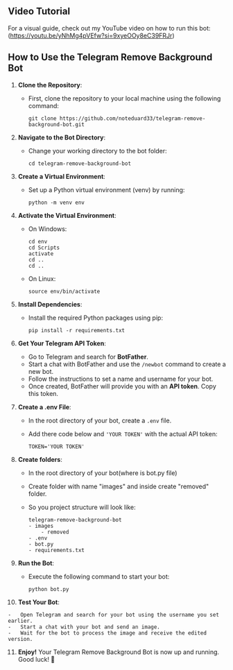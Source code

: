 Video Tutorial
--------------

For a visual guide, check out my YouTube video on how to run this bot: (https://youtu.be/yNhMg4pVEfw?si=9xyeOOy8eC39FRJr)

How to Use the Telegram Remove Background Bot
---------------------------------------------

1.  **Clone the Repository**:

    -   First, clone the repository to your local machine using the following command:

        ```
        git clone https://github.com/noteduard33/telegram-remove-background-bot.git
        ```

2.  **Navigate to the Bot Directory**:

    -   Change your working directory to the bot folder:

        ```
        cd telegram-remove-background-bot
        ```

3.  **Create a Virtual Environment**:

    -   Set up a Python virtual environment (venv) by running:

        ```
        python -m venv env
        ```

4.  **Activate the Virtual Environment**:

    -   On Windows:

        ```
        cd env
        cd Scripts
        activate
        cd ..
        cd ..
        ```

    -   On Linux:

        ```
        source env/bin/activate
        ```

5.  **Install Dependencies**:

    -   Install the required Python packages using pip:

        ```
        pip install -r requirements.txt
        ```

6.  **Get Your Telegram API Token**:

    -   Go to Telegram and search for **BotFather**.
    -   Start a chat with BotFather and use the `/newbot` command to create a new bot.
    -   Follow the instructions to set a name and username for your bot.
    -   Once created, BotFather will provide you with an **API token**. Copy this token.
7.  **Create a .env File**:

    -   In the root directory of your bot, create a `.env` file.
    -   Add there code below and `'YOUR TOKEN'` with the actual API token:

        ```
        TOKEN='YOUR TOKEN'
        ```
        
8.  **Create folders**:

    -   In the root directory of your bot(where is bot.py file)
    -   Create folder with name "images" and inside create "removed" folder.
    -   So you project structure will look like:

        ```
        telegram-remove-background-bot
        - images
            - removed
        - .env
        - bot.py
        - requirements.txt
        ```
        
9.  **Run the Bot**:

    -   Execute the following command to start your bot:

        ```
        python bot.py
        ```

10.  **Test Your Bot**:

    -   Open Telegram and search for your bot using the username you set earlier.
    -   Start a chat with your bot and send an image.
    -   Wait for the bot to process the image and receive the edited version.
11. **Enjoy!** Your Telegram Remove Background Bot is now up and running. Good luck! 🚀
